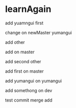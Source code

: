 # learnAgain

add yuamngui first

change on newMaster yumangui

add other



add on master

add second other


add first on master

add yumangui on yumangui


add somethong on dev

test commit merge add
